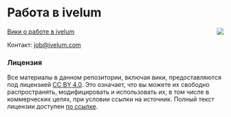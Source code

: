 # Работа в ivelum

<img src="https://raw.githubusercontent.com/ivelum/job/master/vault-boy.png" align="right">

[Вики о работе в ivelum](http://github.com/ivelum/job/wiki/)

Контакт: [job@ivelum.com](mailto:job@ivelum.com)


### Лицензия

Все материалы в данном репозитории, включая вики, предоставляются под лицензией [CC BY 4.0](https://creativecommons.org/licenses/by/4.0/). Это означает, что вы можете их свободно распространять, модифицировать и использовать их, в том числе в коммерческих целях, при условии ссылки на источник. Полный текст лицензии доступен [по ссылке](https://creativecommons.org/licenses/by/4.0/).
